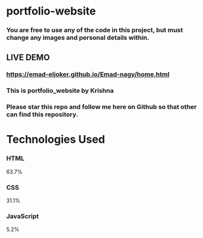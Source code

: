 # portfolio-website
### You are free to use any of the code in this project, but must change any images and personal details within.
## LIVE DEMO
### https://emad-eljoker.github.io/Emad-nagy/home.html
### This is portfolio_website by Krishna
### Please star this repo and follow me here on Github so that other can find this repository.

# Technologies Used

### HTML
63.7%
 
### CSS
31.1%
 
### JavaScript
5.2%
